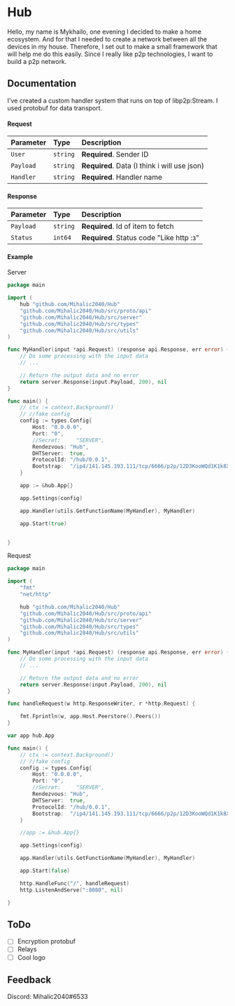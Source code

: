 
# Hub

Hello, my name is Mykhailo, one evening I decided to make a home ecosystem. And for that I needed to create a network between all the devices in my house. Therefore, I set out to make a small framework that will help me do this easily. Since I really like p2p technologies, I want to build a p2p network.



## Documentation

I've created a custom handler system that runs on top of libp2p:Stream. I used protobuf for data transport.

#### Request



| Parameter | Type     | Description                                     |
| :-------- | :------- | :-------------------------                      |
| `User`    | `string` | **Required**. Sender ID                         |
| `Payload` | `string` | **Required**. Data (I think i will use json)    |
| `Handler` | `string` | **Required**. Handler name                      |

#### Response



| Parameter | Type     | Description                            |
| :-------- | :------- | :--------------------------------      |
| `Payload` | `string` | **Required**. Id of item to fetch      |
| `Status` | `int64` | **Required**. Status code "Like http :з" |

#### Example

Server
```go
package main

import (
	hub "github.com/Mihalic2040/Hub"
	"github.com/Mihalic2040/Hub/src/proto/api"
	"github.com/Mihalic2040/Hub/src/server"
	"github.com/Mihalic2040/Hub/src/types"
	"github.com/Mihalic2040/Hub/src/utils"
)

func MyHandler(input *api.Request) (response api.Response, err error) {
	// Do some processing with the input data
	// ...

	// Return the output data and no error
	return server.Response(input.Payload, 200), nil
}

func main() {
	// ctx := context.Background()
	// //fake config
	config := types.Config{
		Host: "0.0.0.0",
		Port: "0",
		//Secret:     "SERVER",
		Rendezvous: "Hub",
		DHTServer:  true,
		ProtocolId: "/hub/0.0.1",
		Bootstrap:  "/ip4/141.145.193.111/tcp/6666/p2p/12D3KooWQd1K1k8XA9xVEzSAu7HUCodC7LJB6uW5Kw4VwkRdstPE",
	}

	app := &hub.App{}

	app.Settings(config)

	app.Handler(utils.GetFunctionName(MyHandler), MyHandler)

	app.Start(true)


}


```
Request
```go
package main

import (
	"fmt"
	"net/http"

	hub "github.com/Mihalic2040/Hub"
	"github.com/Mihalic2040/Hub/src/proto/api"
	"github.com/Mihalic2040/Hub/src/server"
	"github.com/Mihalic2040/Hub/src/types"
	"github.com/Mihalic2040/Hub/src/utils"
)

func MyHandler(input *api.Request) (response api.Response, err error) {
	// Do some processing with the input data
	// ...

	// Return the output data and no error
	return server.Response(input.Payload, 200), nil
}

func handleRequest(w http.ResponseWriter, r *http.Request) {

	fmt.Fprintln(w, app.Host.Peerstore().Peers())
}

var app hub.App

func main() {
	// ctx := context.Background()
	// //fake config
	config := types.Config{
		Host: "0.0.0.0",
		Port: "0",
		//Secret:     "SERVER",
		Rendezvous: "Hub",
		DHTServer:  true,
		ProtocolId: "/hub/0.0.1",
		Bootstrap:  "/ip4/141.145.193.111/tcp/6666/p2p/12D3KooWQd1K1k8XA9xVEzSAu7HUCodC7LJB6uW5Kw4VwkRdstPE",
	}

	//app := &hub.App{}

	app.Settings(config)

	app.Handler(utils.GetFunctionName(MyHandler), MyHandler)

	app.Start(false)

	http.HandleFunc("/", handleRequest)
	http.ListenAndServe(":8080", nil)

}
```
## ToDo

- [ ] Encryption protobuf
- [ ] Relays
- [ ] Cool logo
## Feedback

Discord: Mihalic2040#6533


